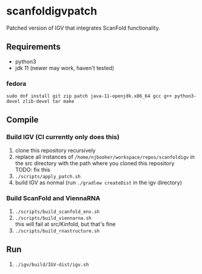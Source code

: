# scanfoldigvpatch

Patched version of IGV that integrates ScanFold functionality.

## Requirements

* python3
* jdk 11 (newer may work, haven't tested)

### fedora
```
sudo dnf install git zip patch java-11-openjdk.x86_64 gcc g++ python3-devel zlib-devel tar make
```

## Compile

### Build IGV (CI currently only does this)

1. clone this repository recursively
1. replace all instances of `/home/njbooher/workspace/repos/scanfoldigv` in the src directory with the path where you cloned this repository  
   TODO: fix this
1. `./scripts/apply_patch.sh`
1. build IGV as normal (run `./gradlew createDist` in the igv directory)

### Build ScanFold and ViennaRNA

1. `./scripts/build_scanfold_env.sh`
1. `./scripts/build_viennarna.sh`  
    this will fail at src/Kinfold, but that's fine
1. `./scripts/build_rnastructure.sh`

## Run

1. `./igv/build/IGV-dist/igv.sh`
